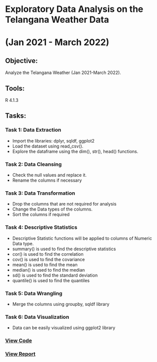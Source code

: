 # Exploratory Data Analysis on the Telangana Weather Data 
# (Jan 2021 - March 2022)
## Objective:
Analyze the Telangana Weather (Jan 2021-March 2022).
## Tools: 
R 4.1.3
## Tasks:
### Task 1: Data Extraction
* Import the libraries: dplyr, sqldf, ggplot2  
* Load the dataset using read_csv().
* Explore the dataframe using the dim(), str(), head() functions.
### Task 2: Data Cleansing
* Check the null values and replace it.
* Rename the columns if necessary
### Task 3: Data Transformation
* Drop the columns that are not required for analysis
* Change the Data types of the columns.
* Sort the columns if required
### Task 4: Descriptive Statistics
* Descriptive Statistic functions will be applied to columns of Numeric Data type.
* summary() is used to find the descriptive statistics
* cor() is used to find the correlation
* cov() is used to find the covariance
* mean() is used to find the mean
* median() is used to find the median
* sd() is used to find the standard deviation
* quantile() is used to find the quantiles

### Task 5: Data Wrangling
* Merge the columns using groupby, sqldf library

### Task 6: Data Visualization
* Data can be easily visualized using ggplot2 library

### [View Code](https://github.com/xavierina12/Data-Analytics/blob/main/Projects/1.%20Data%20Analysis%20Projects/4.%20Telangana%20Weather%20Analysis%20(R)/Telangana%20Weather%20Analysis%20Jan%202021%20-%20March%202022.R)
### [View Report](https://github.com/xavierina12/Data-Analytics/blob/main/Projects/1.%20Data%20Analysis%20Projects/4.%20Telangana%20Weather%20Analysis%20(R)/Report.pdf)


